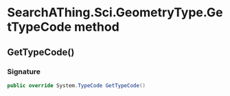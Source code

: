 # SearchAThing.Sci.GeometryType.GetTypeCode method
## GetTypeCode()
### Signature
```csharp
public override System.TypeCode GetTypeCode()
```
